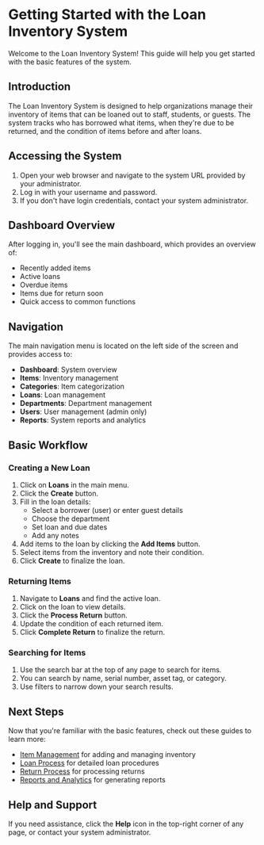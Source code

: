 # Getting Started with the Loan Inventory System

Welcome to the Loan Inventory System! This guide will help you get started with the basic features of the system.

## Introduction

The Loan Inventory System is designed to help organizations manage their inventory of items that can be loaned out to staff, students, or guests. The system tracks who has borrowed what items, when they're due to be returned, and the condition of items before and after loans.

## Accessing the System

1. Open your web browser and navigate to the system URL provided by your administrator.
2. Log in with your username and password.
3. If you don't have login credentials, contact your system administrator.

## Dashboard Overview

After logging in, you'll see the main dashboard, which provides an overview of:

- Recently added items
- Active loans
- Overdue items
- Items due for return soon
- Quick access to common functions

## Navigation

The main navigation menu is located on the left side of the screen and provides access to:

- **Dashboard**: System overview
- **Items**: Inventory management
- **Categories**: Item categorization
- **Loans**: Loan management
- **Departments**: Department management
- **Users**: User management (admin only)
- **Reports**: System reports and analytics

## Basic Workflow

### Creating a New Loan

1. Click on **Loans** in the main menu.
2. Click the **Create** button.
3. Fill in the loan details:
   - Select a borrower (user) or enter guest details
   - Choose the department
   - Set loan and due dates
   - Add any notes
4. Add items to the loan by clicking the **Add Items** button.
5. Select items from the inventory and note their condition.
6. Click **Create** to finalize the loan.

### Returning Items

1. Navigate to **Loans** and find the active loan.
2. Click on the loan to view details.
3. Click the **Process Return** button.
4. Update the condition of each returned item.
5. Click **Complete Return** to finalize the return.

### Searching for Items

1. Use the search bar at the top of any page to search for items.
2. You can search by name, serial number, asset tag, or category.
3. Use filters to narrow down your search results.

## Next Steps

Now that you're familiar with the basic features, check out these guides to learn more:

- [Item Management](./item-management.md) for adding and managing inventory
- [Loan Process](./loan-process.md) for detailed loan procedures
- [Return Process](./return-process.md) for processing returns
- [Reports and Analytics](./reports.md) for generating reports

## Help and Support

If you need assistance, click the **Help** icon in the top-right corner of any page, or contact your system administrator. 